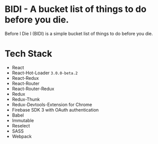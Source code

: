 # BIDI - A bucket list of things to do before you die.

Before I Die I (BIDI) is a simple bucket list of things to do before you die.

# Tech Stack

- React
- React-Hot-Loader `3.0.0-beta.2`
- React-Redux
- React-Router
- React-Router-Redux
- Redux
- Redux-Thunk
- Redux-Devtools-Extension for Chrome
- Firebase SDK 3 with OAuth authentication
- Babel
- Immutable
- Reselect
- SASS
- Webpack
